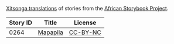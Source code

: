 [Xitsonga translations](http://africanstorybook.org/language/xitsonga) of stories from the [African Storybook Project](http://africanstorybook.org).

Story ID | Title | License
-------- | ----- | -------
0264 | [Mapapila](http://africanstorybook.org/stories/mapapila) | [CC-BY-NC](http://creativecommons.org/licenses/by-nc/3.0/)
